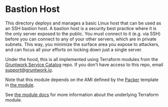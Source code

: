 # Bastion Host

This directory deploys and manages a basic Linux host that can be used as an SSH bastion host. A bastion host is a
security best practice where it is the only server exposed to the public. You must connect to it (e.g. via SSH) before
you can connect to any of your other servers, which are in private subnets. This way, you minimize the surface area you
expose to attackers, and can focus all your efforts on locking down just a single server.

Under the hood, this is all implemented using Terraform modules from the [Gruntwork Service
Catalog](https://github.com/gruntwork-io/terraform-aws-service-catalog) repo. If you don't have access to this repo, email
[support@gruntwork.io](mailto:support@gruntwork.io).

Note that this module depends on the AMI defined by the [Packer](https://www.packer.io) template in [the
module](https://github.com/gruntwork-io/terraform-aws-service-catalog/tree/v0.65.0/modules/mgmt/bastion-host/bastion-host.json).

See [the module docs](https://github.com/gruntwork-io/terraform-aws-service-catalog/tree/v0.65.0/modules/mgmt/bastion-host) for more
information about the underlying Terraform module.
